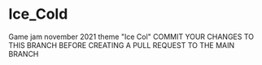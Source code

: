 # Ice_Cold
Game jam november 2021 theme "Ice Col"
COMMIT YOUR CHANGES TO THIS BRANCH BEFORE CREATING A PULL REQUEST TO THE MAIN BRANCH
